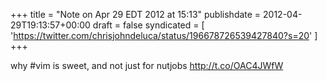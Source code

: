+++
title = "Note on Apr 29 EDT 2012 at 15:13"
publishdate = 2012-04-29T19:13:57+00:00
draft = false
syndicated = [ 'https://twitter.com/chrisjohndeluca/status/196678726539427840?s=20' ]
+++

why #vim is sweet, and not just for nutjobs http://t.co/OAC4JWfW
